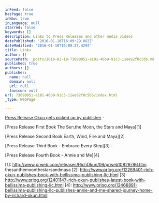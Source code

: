 ```yaml
---
inFeed: false
hasPage: true
inNav: true
inLanguage: null
starred: false
keywords: []
description: Links to Press Releases and other media videos
datePublished: '2016-01-18T16:09:29.882Z'
dateModified: '2016-01-18T16:09:27.429Z'
title: Links
author: []
sourcePath: _posts/2016-01-18-73690951-a101-46b9-91c3-11ee92f0c5bb.md
published: true
authors: []
publisher:
  name: null
  domain: null
  url: null
  favicon: null
url: 73690951-a101-46b9-91c3-11ee92f0c5bb/index.html
_type: WebPage

---
```

[Press Release Okun gets picked up by publisher][0] - 

[Press Release First Book The Sun,the Moon, the Stars and Maya][1]

[Press Release Second Book Earth, Wind, Fire and Maya][2]

[Press Release Third Book - Embrace Every Step][3] - 

[Press Release Fourth Book - Annie and Me][4]

[0]: http://www.prweb.com/releases/BalboaPress/RichOkun/prweb11586413.htm
[1]: http://www.prweb.com/releases/RichOkun/06/prweb10829786.htm thesunthemoonthestarsandmaya 
[2]: http://www.prlog.org/12269401-rich-okun-publishes-book-with-bellissima-publishing-llc.html 
[3]: http://www.prlog.org/12401147-rich-okun-publishes-latest-book-with-bellissima-publishing-llc.html 
[4]: http://www.prlog.org/12468891-bellissima-publishing-llc-publishes-annie-and-me-shared-journey-home-by-richard-okun.html